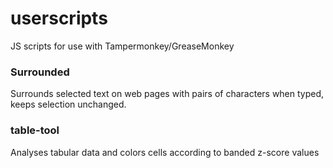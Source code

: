 # userscripts
JS scripts for use with Tampermonkey/GreaseMonkey

### Surrounded
Surrounds selected text on web pages with pairs of characters when typed, keeps selection unchanged.

### table-tool
Analyses tabular data and colors cells according to banded z-score values
